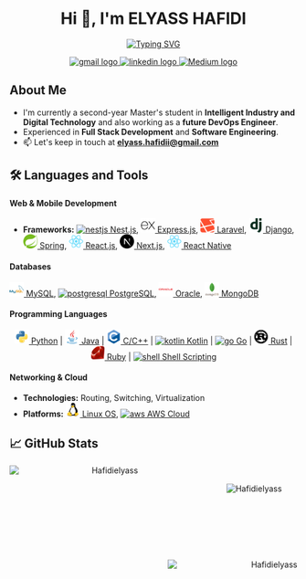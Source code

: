 <h1 align="center">Hi 👋, I'm ELYASS HAFIDI</h1>

<p align="center">
    <a align="center" href="https://git.io/typing-svg">
        <img src="https://readme-typing-svg.demolab.com?font=Fira+Code&pause=1000&random=false&width=250&lines=DevOps+Engineer;Full+Stack+Developer;Software+Engineer" alt="Typing SVG" />
    </a>
</p>

<p align="center">
    <a href="mailto:elyass.hafidii@gmail.com" target="_blank">
        <img src="https://img.shields.io/static/v1?message=Gmail&logo=gmail&label=&color=D14836&logoColor=white&labelColor=&style=for-the-badge" height="25" alt="gmail logo" />
    </a>
    <a href="https://www.linkedin.com/in/elyass-hafidi" target="_blank">
        <img src="https://img.shields.io/static/v1?message=LinkedIn&logo=linkedin&label=&color=0077B5&logoColor=white&labelColor=&style=for-the-badge" height="25" alt="linkedin logo" />
    </a>
    <a href="https://medium.com/@elyass.hafidii" target="_blank">
        <img src="https://img.shields.io/static/v1?message=Medium&logo=Medium&label=&color=black&logoColor=white&labelColor=&style=for-the-badge" height="25" alt="Medium logo" />
    </a>
</p>

## About Me

- I'm currently a second-year Master's student in **Intelligent Industry and Digital Technology** and also working as a **future DevOps Engineer**.
- Experienced in **Full Stack Development** and **Software Engineering**.
- 📫 Let's keep in touch at **elyass.hafidii@gmail.com**

## 🛠 Languages and Tools

#### Web & Mobile Development

- **Frameworks:**
  <a href="https://nestjs.com/" target="_blank" rel="noreferrer"><img src="https://www.svgrepo.com/show/373872/nestjs.svg" alt="nestjs" height="25"/> Nest.js</a>,
  <a href="https://expressjs.com/" target="_blank" rel="noreferrer"><img src="https://raw.githubusercontent.com/devicons/devicon/master/icons/express/express-original.svg" alt="express" height="25"/> Express.js</a>,
  <a href="https://laravel.com/" target="_blank" rel="noreferrer"><img src="https://raw.githubusercontent.com/devicons/devicon/master/icons/laravel/laravel-plain.svg" alt="laravel" height="25"/> Laravel</a>,
  <a href="https://www.djangoproject.com/" target="_blank" rel="noreferrer"><img src="https://raw.githubusercontent.com/devicons/devicon/master/icons/django/django-plain.svg" alt="django" height="25"/> Django</a>,
  <a href="https://spring.io/" target="_blank" rel="noreferrer"><img src="https://raw.githubusercontent.com/devicons/devicon/master/icons/spring/spring-original.svg" alt="spring" height="25"/> Spring</a>,
  <a href="https://reactjs.org/" target="_blank" rel="noreferrer"><img src="https://raw.githubusercontent.com/devicons/devicon/master/icons/react/react-original.svg" alt="react" height="25"/> React.js</a>,
  <a href="https://nextjs.org/" target="_blank" rel="noreferrer"><img src="https://raw.githubusercontent.com/devicons/devicon/master/icons/nextjs/nextjs-original.svg" alt="nextjs" height="25"/> Next.js</a>,
  <a href="https://reactnative.dev/" target="_blank" rel="noreferrer"><img src="https://raw.githubusercontent.com/devicons/devicon/master/icons/react/react-original.svg" alt="reactnative" height="25"/> React Native</a>

#### Databases

<a href="https://www.mysql.com/" target="_blank" rel="noreferrer"> <img src="https://raw.githubusercontent.com/devicons/devicon/master/icons/mysql/mysql-original-wordmark.svg" alt="mysql" height="25"/> MySQL</a>,
<a href="https://www.postgresql.org/" target="_blank" rel="noreferrer"> <img src="https://www.svgrepo.com/show/354200/postgresql.svg" alt="postgresql" height="25"/> PostgreSQL</a>,
<a href="https://www.oracle.com/" target="_blank" rel="noreferrer"> <img src="https://raw.githubusercontent.com/devicons/devicon/master/icons/oracle/oracle-original.svg" alt="oracle" height="25"/> Oracle</a>,
<a href="https://www.mongodb.com/" target="_blank" rel="noreferrer"> <img src="https://raw.githubusercontent.com/devicons/devicon/master/icons/mongodb/mongodb-original-wordmark.svg" alt="mongodb" height="25"/> MongoDB</a>

#### Programming Languages

<p align="center">
    <a href="https://www.python.org" target="_blank" rel="noreferrer"> <img src="https://raw.githubusercontent.com/devicons/devicon/master/icons/python/python-original.svg" alt="python" height="25"/> Python</a> | 
    <a href="https://www.java.com" target="_blank" rel="noreferrer"> <img src="https://raw.githubusercontent.com/devicons/devicon/master/icons/java/java-original.svg" alt="java" height="25"/> Java</a> | 
    <a href="https://www.cprogramming.com/" target="_blank" rel="noreferrer"> <img src="https://raw.githubusercontent.com/devicons/devicon/master/icons/c/c-original.svg" alt="c" height="25"/> C/C++</a> | 
    <a href="https://kotlinlang.org/" target="_blank" rel="noreferrer"> <img src="https://cdn.jsdelivr.net/gh/devicons/devicon/icons/kotlin/kotlin-original.svg" alt="kotlin" height="25"/> Kotlin</a> | 
    <a href="https://golang.org/" target="_blank" rel="noreferrer"> <img src="https://cdn.jsdelivr.net/gh/devicons/devicon/icons/go/go-original.svg" alt="go" height="25"/> Go</a> |
    <a href="https://www.rust-lang.org/" target="_blank" rel="noreferrer"> <img src="https://raw.githubusercontent.com/devicons/devicon/master/icons/rust/rust-plain.svg" alt="rust" height="25"/> Rust</a> |
    <a href="https://www.ruby-lang.org/" target="_blank" rel="noreferrer"> <img src="https://raw.githubusercontent.com/devicons/devicon/master/icons/ruby/ruby-original.svg" alt="ruby" height="25"/> Ruby</a> |
    <a href="https://www.gnu.org/software/bash/" target="_blank" rel="noreferrer"> <img src="https://cdn.jsdelivr.net/gh/devicons/devicon/icons/bash/bash-original.svg" alt="shell" height="25"/> Shell Scripting</a>
</p>

#### Networking & Cloud

- **Technologies:** Routing, Switching, Virtualization
- **Platforms:** <a href="https://www.linux.org/" target="_blank" rel="noreferrer"><img src="https://raw.githubusercontent.com/devicons/devicon/master/icons/linux/linux-original.svg" alt="linux" height="25"/> Linux OS</a>, 
  <a href="https://aws.amazon.com/" target="_blank" rel="noreferrer"><img src="https://cdn.jsdelivr.net/gh/devicons/devicon/icons/amazonwebservices/amazonwebservices-original.svg" alt="aws" height="25"/> AWS Cloud</a>

## 📈 GitHub Stats

<p align="center">
    <img width="70%" height="165px" align="left" src="https://github-profile-trophy.vercel.app/?username=Hafidielyass&theme=onedark" alt="Hafidielyass" />
</p>
<br/>

<p align="right">
    <img width="45%" height="165px" align="right" src="https://github-readme-stats.vercel.app/api/top-langs/?username=Hafidielyass&layout=compact&hide_border=true" alt="Hafidielyass" />
</p>

<p align="center" >
  <img width="50%" align="center" src="https://github-readme-streak-stats.herokuapp.com/?user=Hafidielyass" alt="Hafidielyass" />
</p>
